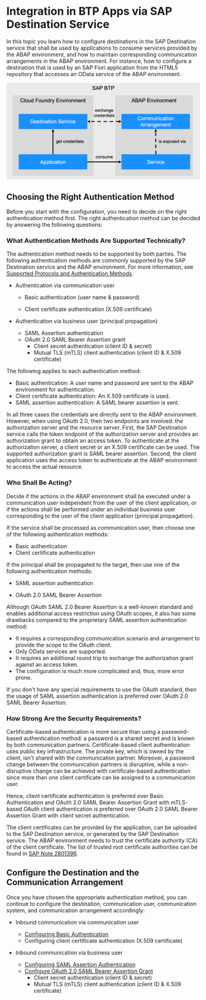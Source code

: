 <!-- loio877d48c0fc6548b596208e1ed88fe686 -->

# Integration in BTP Apps via SAP Destination Service

In this topic you learn how to configure destinations in the SAP Destination service that shall be used by applications to consume services provided by the ABAP environment, and how to maintain corresponding communication arrangements in the ABAP environment. For instance, how to configure a destination that is used by an SAP Fiori application from the HTML5 repository that accesses an OData service of the ABAP environment.



![Integration in BTP Apps via Destination Service](images/Integration_in_BTP_Apps_via_Destination_Service_ad08be3.png)



<a name="loio877d48c0fc6548b596208e1ed88fe686__section_wl2_y5c_pcc"/>

## Choosing the Right Authentication Method

Before you start with the configuration, you need to decide on the right authentication method first. The right authentication method can be decided by answering the following questions:



### What Authentication Methods Are Supported Technically?

The authentication method needs to be supported by both parties. The following authentication methods are commonly supported by the SAP Destination service and the ABAP environment. For more information, see [Supported Protocols and Authentication Methods](https://help.sap.com/docs/abap-cloud/abap-integration-connectivity/supported-protocols-and-authentication-methods).

-   Authentication via communication user
    -   Basic authentication \(user name & password\)

    -   Client certificate authentication \(X.509 certificate\)

-   Authentication via business user \(principal propagation\)
    -   SAML Assertion authentication
    -   OAuth 2.0 SAML Bearer Assertion grant
        -   Client secret authentication \(client ID & secret\)
        -   Mutual TLS \(mTLS\) client authentication \(client ID & X.509 certificate\)



The following applies to each authentication method:

-   Basic authentication: A user name and password are sent to the ABAP environment for authentication.
-   Client certificate authentication: An X.509 certificate is used.
-   SAML assertion authentication: A SAML bearer assertion is sent.

In all three cases the credentials are directly sent to the ABAP environment. However, when using OAuth 2.0, then two endpoints are involved: the authorization server and the resource server. First, the SAP Destination service calls the token endpoint of the authorization server and provides an authorization grant to obtain an access token. To authenticate at the authorization server, a client secret or an X.509 certificate can be used. The supported authorization grant is SAML bearer assertion. Second, the client application uses the access token to authenticate at the ABAP environment to access the actual resource.



### Who Shall Be Acting?

Decide if the actions in the ABAP environment shall be executed under a communication user independent from the user of the client application, or if the actions shall be performed under an individual business user corresponding to the user of the client application \(principal propagation\).

If the service shall be processed as communication user, then choose one of the following authentication methods:

-   Basic authentication
-   Client certificate authentication

If the principal shall be propagated to the target, then use one of the following authentication methods:

-   SAML assertion authentication

-   OAuth 2.0 SAML Bearer Assertion

Although OAuth SAML 2.0 Bearer Assertion is a well-known standard and enables additional access restriction using OAuth scopes, it also has some drawbacks compared to the proprietary SAML assertion authentication method:

-   It requires a corresponding communication scenario and arrangement to provide the scope to the OAuth client.
-   Only OData services are supported.
-   It requires an additional round trip to exchange the authorization grant against an access token.
-   The configuration is much more complicated and, thus, more error prone.

If you don't have any special requirements to use the OAuth standard, then the usage of SAML assertion authentication is preferred over OAuth 2.0 SAML Bearer Assertion.



### How Strong Are the Security Requirements?

Certificate-based authentication is more secure than using a password-based authentication method: a password is a shared secret and is known by both communication partners. Certificate-based client authentication uses public key infrastructure. The private key, which is owned by the client, isn't shared with the communication partner. Moreover, a password change between the communication partners is disruptive, while a non-disruptive change can be achieved with certificate-based authentication since more than one client certificate can be assigned to a communication user.

Hence, client certificate authentication is preferred over Basic Authentication and OAuth 2.0 SAML Bearer Assertion Grant with mTLS-based OAuth client authentication is preferred over OAuth 2.0 SAML Bearer Assertion Grant with client secret authentication.

The client certificates can be provided by the application, can be uploaded to the SAP Destination service, or generated by the SAP Destination service. The ABAP environment needs to trust the certificate authority \(CA\) of the client certificate. The list of trusted root certificate authorities can be found in [SAP Note 2801396](https://me.sap.com/notes/2801396).



<a name="loio877d48c0fc6548b596208e1ed88fe686__section_szr_wxc_pcc"/>

## Configure the Destination and the Communication Arrangement

Once you have chosen the appropriate authentication method, you can continue to configure the destination, communication user, communication system, and communication arrangement accordingly:

-   Inbound communication via communication user
    -   [Configuring Basic Authentication](configuring-basic-authentication-4e1761c.md)
    -   Configuring client certificate authentication \(X.509 certificate\)

-   Inbound communication via business user
    -   [Configuring SAML Assertion Authentication](configuring-saml-assertion-authentication-247ac02.md)
    -   [Configure OAuth 2.0 SAML Bearer Assertion Grant](configure-oauth-2-0-saml-bearer-assertion-grant-5ee4735.md) 
        -   Client secret authentication \(client ID & secret\)
        -   Mutual TLS \(mTLS\) client authentication \(client ID & X.509 certificate\)



